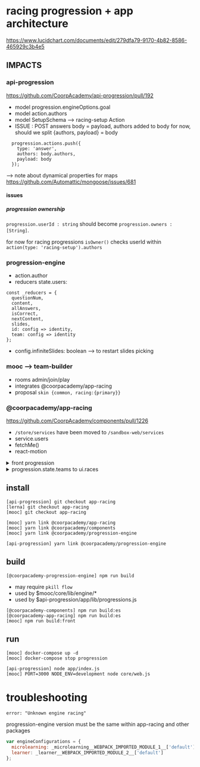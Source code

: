 # racing progression + app architecture

https://www.lucidchart.com/documents/edit/279dfa79-9170-4b82-8586-465929c3b4e5

## IMPACTS

### api-progression

https://github.com/CoorpAcademy/api-progression/pull/192

- model progression.engineOptions.goal
- model action.authors
- model SetupSchema --> racing-setup Action
- ISSUE : POST answers body = payload, authors added to body for now, should we split {authors, payload} = body

```
  progression.actions.push({
    type: 'answer',
    authors: body.authors,
    payload: body
  });
```

--> note about dynamical properties for maps https://github.com/Automattic/mongoose/issues/681

#### issues

##### progression ownership

`progression.userId : string` should become `progression.owners : [String]`.

for now for racing progressions `isOwner()` checks userId within `action(type: 'racing-setup').authors`

### progression-engine

- action.author
- reducers
  state.users:

```
const _reducers = {
  questionNum,
  content,
  allAnswers,
  isCorrect,
  nextContent,
  slides,
  id: config => identity,
  team: config => identity
};
```

- config.infiniteSlides: boolean --> to restart slides picking

### mooc --> team-builder

- rooms admin/join/play
- integrates @coorpacademy/app-racing
- proposal `skin {common, racing:{primary}}`

### @coorpacademy/app-racing

https://github.com/CoorpAcademy/components/pull/1226

- `/store/services` have been moved to `/sandbox-web/services`
- service.users
- fetchMe()
- react-motion

<details>
  <summary>front progression</summary>

```json
{
  "userId": "5aec6064e180bb54a19a4baa",
  "content": {
    "ref": "5.C",
    "type": "level",
    "version": "1"
  },
  "_id": "5aec6da4bb01de7b9f2f82fc",
  "meta": {
    "updatedAt": "2018-05-04T14:26:44.975Z",
    "createdAt": "2018-05-04T14:26:44.961Z"
  },
  "engineOptions": {
    "goal": 15
  },
  "engine": {
    "ref": "racing",
    "version": "1"
  },
  "state": {
    "teams": {
      "0": {
        "players": ["000000000000000000000509"],
        "tower": ["placed", "placed"]
      },
      "1": {
        "players": ["000000000000000000000346"],
        "tower": ["removed", "placed", "placed", "placed"]
      }
    },
    "users": {
      "000000000000000000000346": {
        "questionNum": 1,
        "allAnswers": [],
        "isCorrect": true,
        "nextContent": {
          "ref": "5.C1.4",
          "type": "slide"
        },
        "slides": [],
        "id": "000000000000000000000346"
      },
      "000000000000000000000509": {
        "questionNum": 1,
        "allAnswers": [],
        "isCorrect": true,
        "nextContent": {
          "ref": "5.C1.7",
          "type": "slide"
        },
        "slides": [],
        "id": "000000000000000000000509"
      }
    }
  }
}
```

</details>

<details>
  <summary>progression.state.teams to ui.races</summary>

```json
"ui": {
  "races": {
    "entities": {
      "5aec6da4bb01de7b9f2f82fc": {
        "display": [
          [
            "placed",
            "placed"
          ],
          [
            "removed",
            "placed",
            "placed",
            "placed"
          ]
        ]
      }
    }
  }
}
```

</details>

## install

```
[api-progression] git checkout app-racing
[lerna] git checkout app-racing
[mooc] git checkout app-racing

[mooc] yarn link @coorpacademy/app-racing
[mooc] yarn link @coorpacademy/components
[mooc] yarn link @coorpacademy/progression-engine

[api-progression] yarn link @coorpacademy/progression-engine
```

## build

```
[@coorpacademy-progression-engine] npm run build
```

- may require `pkill flow`
- used by \$mooc/core/lib/engine/\*
- used by \$api-progression/app/lib/progressions.js

```
[@coorpacademy-components] npm run build:es
[@coorpacademy-app-racing] npm run build:es
[mooc] npm run build:front
```

## run

```
[mooc] docker-compose up -d
[mooc] docker-compose stop progression

[api-progression] node app/index.js
[mooc] PORT=3000 NODE_ENV=development node core/web.js
```

# troubleshooting

```
error: "Unknown engine racing"
```

progression-engine version must be the same within app-racing and other packages

```js
var engineConfigurations = {
  microlearning: _microlearning__WEBPACK_IMPORTED_MODULE_1__['default'],
  learner: _learner__WEBPACK_IMPORTED_MODULE_2__['default']
};
```
